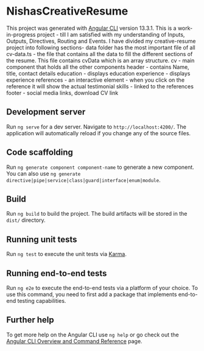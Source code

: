 # NishasCreativeResume

This project was generated with [Angular CLI](https://github.com/angular/angular-cli) version 13.3.1.
This is a work-in-progress project - till I am satisfied with my understanding of Inputs, Outputs, Directives, Routing and Events.
I have divided my creative-resume project into following sections-
data folder has the most important file of all cv-data.ts - the file that contains all the data to fill the different sections of the resume. This file contains cvData which is an array structure. 
cv - main component that holds all the other components
header - contains Name, title, contact details
education - displays education 
experience - displays experience
references - an interactive element - when you click on the reference it will show the actual testimonial
skills - linked to the references
footer - social media links, download CV link

## Development server

Run `ng serve` for a dev server. Navigate to `http://localhost:4200/`. The application will automatically reload if you change any of the source files.

## Code scaffolding

Run `ng generate component component-name` to generate a new component. You can also use `ng generate directive|pipe|service|class|guard|interface|enum|module`.

## Build

Run `ng build` to build the project. The build artifacts will be stored in the `dist/` directory.

## Running unit tests

Run `ng test` to execute the unit tests via [Karma](https://karma-runner.github.io).

## Running end-to-end tests

Run `ng e2e` to execute the end-to-end tests via a platform of your choice. To use this command, you need to first add a package that implements end-to-end testing capabilities.

## Further help

To get more help on the Angular CLI use `ng help` or go check out the [Angular CLI Overview and Command Reference](https://angular.io/cli) page.

